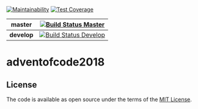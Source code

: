 [![Maintainability](https://api.codeclimate.com/v1/badges/35c7e5ee8f00807501ee/maintainability)](https://codeclimate.com/github/bionikspoon/adventofcode2018/maintainability)
[![Test Coverage](https://api.codeclimate.com/v1/badges/35c7e5ee8f00807501ee/test_coverage)](https://codeclimate.com/github/bionikspoon/adventofcode2018/test_coverage)

| **master**  | [![Build Status Master][travis-master]](https://travis-ci.com/bionikspoon/adventofcode2018)   |
| ----------- | --------------------------------------------------------------------------------------------- |
| **develop** | [![Build Status Develop][travis-develop]](https://travis-ci.com/bionikspoon/adventofcode2018) |

# adventofcode2018

[travis-master]: https://travis-ci.com/bionikspoon/adventofcode2018.svg?branch=master
[travis-develop]: https://travis-ci.com/bionikspoon/adventofcode2018.svg?branch=develop

## License

The code is available as open source under the terms of the [MIT License](https://opensource.org/licenses/MIT).
